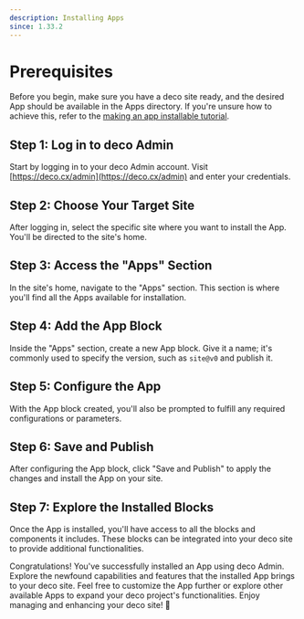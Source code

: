 ```yaml
---
description: Installing Apps
since: 1.33.2
---
```


# Prerequisites

Before you begin, make sure you have a deco site ready, and the desired App should be available in the Apps directory. If you're unsure how to achieve this, refer to the [making an app installable tutorial](/docs/en/developing/making-an-app-installable).

## Step 1: Log in to deco Admin

Start by logging in to your deco Admin account. Visit [https://deco.cx/admin](https://deco.cx/admin) and enter your credentials.

## Step 2: Choose Your Target Site

After logging in, select the specific site where you want to install the App. You'll be directed to the site's home.

## Step 3: Access the "Apps" Section

In the site's home, navigate to the "Apps" section. This section is where you'll find all the Apps available for installation.

## Step 4: Add the App Block

Inside the "Apps" section, create a new App block. Give it a name; it's commonly used to specify the version, such as `site@v0` and publish it.

## Step 5: Configure the App

With the App block created, you'll also be prompted to fulfill any required configurations or parameters.

## Step 6: Save and Publish

After configuring the App block, click "Save and Publish" to apply the changes and install the App on your site.

## Step 7: Explore the Installed Blocks

Once the App is installed, you'll have access to all the blocks and components it includes. These blocks can be integrated into your deco site to provide additional functionalities.

Congratulations! You've successfully installed an App using deco Admin. Explore the newfound capabilities and features that the installed App brings to your deco site. Feel free to customize the App further or explore other available Apps to expand your deco project's functionalities. Enjoy managing and enhancing your deco site! 🚀
